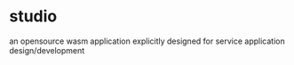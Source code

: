 # studio
an opensource wasm application explicitly designed for service application design/development

